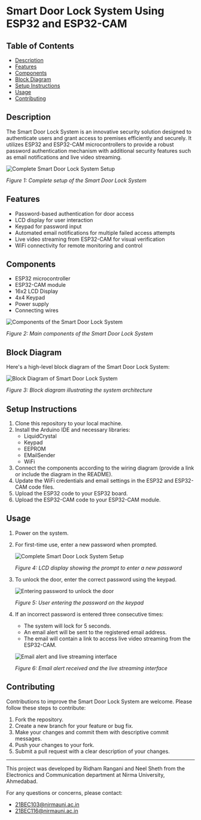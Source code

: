 # Smart Door Lock System Using ESP32 and ESP32-CAM

## Table of Contents
- [Description](#description)
- [Features](#features)
- [Components](#components)
- [Block Diagram](#block-diagram)
- [Setup Instructions](#setup-instructions)
- [Usage](#usage)
- [Contributing](#contributing)

## Description
The Smart Door Lock System is an innovative security solution designed to authenticate users and grant access to premises efficiently and securely. It utilizes ESP32 and ESP32-CAM microcontrollers to provide a robust password authentication mechanism with additional security features such as email notifications and live video streaming.

![Complete Smart Door Lock System Setup](https://github.com/user-attachments/assets/97729ab6-04f7-4e35-a065-5c3d9a296c21)

*Figure 1: Complete setup of the Smart Door Lock System*

## Features
- Password-based authentication for door access
- LCD display for user interaction
- Keypad for password input
- Automated email notifications for multiple failed access attempts
- Live video streaming from ESP32-CAM for visual verification
- WiFi connectivity for remote monitoring and control

## Components
- ESP32 microcontroller
- ESP32-CAM module
- 16x2 LCD Display
- 4x4 Keypad
- Power supply
- Connecting wires

![Components of the Smart Door Lock System](https://github.com/user-attachments/assets/0ca7712d-2f13-4f6d-9a5b-315b49222625)

*Figure 2: Main components of the Smart Door Lock System*

## Block Diagram
Here's a high-level block diagram of the Smart Door Lock System:

![Block Diagram of Smart Door Lock System](https://github.com/user-attachments/assets/10cfd900-f18b-45ae-884c-d68b597a054a)

*Figure 3: Block diagram illustrating the system architecture*

## Setup Instructions
1. Clone this repository to your local machine.
2. Install the Arduino IDE and necessary libraries:
   - LiquidCrystal
   - Keypad
   - EEPROM
   - EMailSender
   - WiFi
3. Connect the components according to the wiring diagram (provide a link or include the diagram in the README).
4. Update the WiFi credentials and email settings in the ESP32 and ESP32-CAM code files.
5. Upload the ESP32 code to your ESP32 board.
6. Upload the ESP32-CAM code to your ESP32-CAM module.

## Usage
1. Power on the system.
2. For first-time use, enter a new password when prompted.
   
   ![Complete Smart Door Lock System Setup](https://github.com/user-attachments/assets/97729ab6-04f7-4e35-a065-5c3d9a296c21)
   
   *Figure 4: LCD display showing the prompt to enter a new password*
     
3. To unlock the door, enter the correct password using the keypad.
   
   ![Entering password to unlock the door](https://github.com/user-attachments/assets/611b3408-e51e-4165-8588-b4e545b4ccbe)
   
   *Figure 5: User entering the password on the keypad*

4. If an incorrect password is entered three consecutive times:
   - The system will lock for 5 seconds.
   - An email alert will be sent to the registered email address.
   - The email will contain a link to access live video streaming from the ESP32-CAM.
     
   ![Email alert and live streaming interface](https://github.com/user-attachments/assets/bf672343-9305-4d0f-b631-756d865a84ec)
   
   *Figure 6: Email alert received and the live streaming interface*
 
## Contributing
Contributions to improve the Smart Door Lock System are welcome. Please follow these steps to contribute:
1. Fork the repository.
2. Create a new branch for your feature or bug fix.
3. Make your changes and commit them with descriptive commit messages.
4. Push your changes to your fork.
5. Submit a pull request with a clear description of your changes.

---

This project was developed by Ridham Rangani and Neel Sheth from the Electronics and Communication department at Nirma University, Ahmedabad.

For any questions or concerns, please contact:
- 21BEC103@nirmauni.ac.in
- 21BEC116@nirmauni.ac.in
